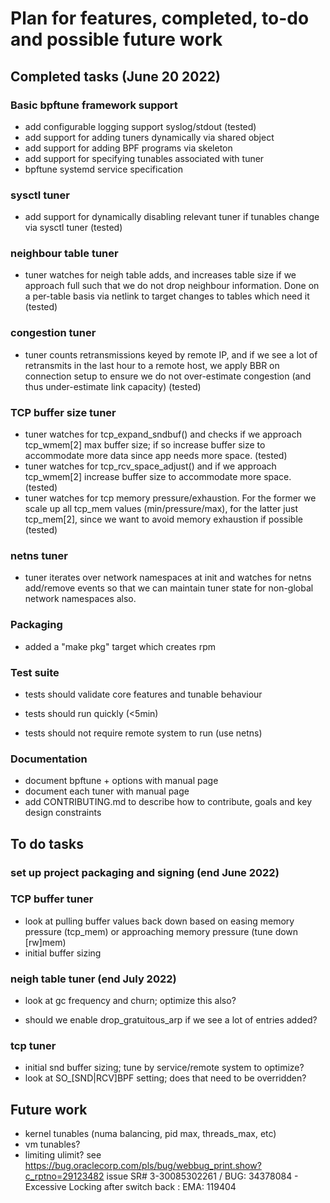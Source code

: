 # Plan for features, completed, to-do and possible future work

## Completed tasks (June 20 2022)

### Basic bpftune framework support
 - add configurable logging support syslog/stdout (tested)
 - add support for adding tuners dynamically via shared object
 - add support for adding BPF programs via skeleton
 - add support for specifying tunables associated with tuner
 - bpftune systemd service specification

### sysctl tuner
 - add support for dynamically disabling relevant tuner if tunables change
   via sysctl tuner (tested)

### neighbour table tuner
 - tuner watches for neigh table adds, and increases table size
   if we approach full such that we do not drop neighbour information.
   Done on a per-table basis via netlink to target changes to
   tables which need it (tested)

### congestion tuner
 - tuner counts retransmissions keyed by remote IP, and if we see
   a lot of retransmits in the last hour to a remote host, we apply
   BBR on connection setup to ensure we do not over-estimate
   congestion (and thus under-estimate link capacity) (tested)

### TCP buffer size tuner
 - tuner watches for tcp_expand_sndbuf() and checks if we approach
   tcp_wmem[2] max buffer size; if so increase buffer size to
   accommodate more data since app needs more space. (tested)
 - tuner watches for tcp_rcv_space_adjust() and if we approach
   tcp_wmem[2] increase buffer size to accommodate more space. (tested)
 - tuner watches for tcp memory pressure/exhaustion.  For the former
   we scale up all tcp_mem values (min/pressure/max), for the latter
   just tcp_mem[2], since we want to avoid memory exhaustion if
   possible (tested)
 
### netns tuner
 - tuner iterates over network namespaces at init and watches
   for netns add/remove events so that we can maintain tuner
   state for non-global network namespaces also.

### Packaging
 - added a "make pkg" target which creates rpm

### Test suite

 - tests should validate core features and tunable behaviour

 - tests should run quickly (<5min)

 - tests should not require remote system to run (use netns)

### Documentation

- document bpftune + options with manual page
- document each tuner with manual page
- add CONTRIBUTING.md to describe how to contribute, goals and key
  design constraints

## To do tasks

### set up project packaging and signing (end June 2022)

### TCP buffer tuner
- look at pulling buffer values back down based on easing
  memory pressure (tcp_mem) or approaching memory pressure
  (tune down [rw]mem)
- initial buffer sizing

### neigh table tuner (end July 2022)

- look at gc frequency and churn; optimize this also?

- should we enable drop_gratuitous_arp if we see a lot of
  entries added?

### tcp tuner
 - initial snd buffer sizing; tune by service/remote system
   to optimize?
 - look at SO_[SND|RCV]BPF setting; does that need to be
   overridden?

## Future work

- kernel tunables (numa balancing, pid max, threads_max, etc)
- vm tunables?
- limiting ulimit? see
	https://bug.oraclecorp.com/pls/bug/webbug_print.show?c_rptno=29123482
	issue SR# 3-30085302261 / BUG: 34378084 - Excessive Locking after switch back : EMA: 119404


